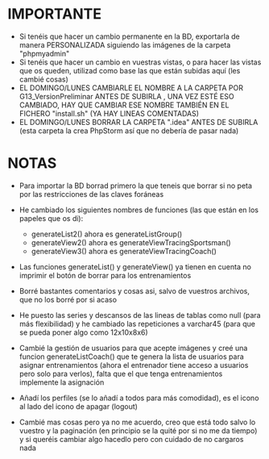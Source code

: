 # IMPORTANTE  
   - Si tenéis que hacer un cambio permanente en la BD, exportarla de manera PERSONALIZADA siguiendo las imágenes de la carpeta     "phpmyadmin"
   - Si tenéis que hacer un cambio en vuestras vistas, o para hacer las vistas que os queden, utilizad como base las que están subidas aquí (les cambié cosas)
   - EL DOMINGO/LUNES CAMBIARLE EL NOMBRE A LA CARPETA POR G13_VersionPreliminar ANTES DE SUBIRLA , UNA VEZ ESTÉ ESO CAMBIADO, HAY QUE CAMBIAR ESE NOMBRE TAMBIÉN EN EL FICHERO
	 "install.sh" (YA HAY LINEAS COMENTADAS)
   - EL DOMINGO/LUNES BORRAR LA CARPETA ".idea" ANTES DE SUBIRLA (esta carpeta la crea PhpStorm así que no debería de pasar nada)
   
    
# NOTAS
  - Para importar la BD borrad primero la que teneis que borrar si no peta por las restricciones de las claves foráneas
  - He cambiado los siguientes nombres de funciones (las que están en los papeles que os di):
      - generateList2() ahora es generateListGroup()
      - generateView2() ahora es generateViewTracingSportsman()
      - generateView3() ahora es generateViewTracingCoach()

  - Las funciones generateList() y generateView() ya tienen en cuenta no imprimir el botón de borrar para los entrenamientos
  - Borré bastantes comentarios y cosas asi, salvo de vuestros archivos, que no los borré por si acaso
  - He puesto las series y descansos de las lineas de tablas como null (para más flexibilidad) y he cambiado las repeticiones a varchar45 (para que se pueda poner algo como 12x10x8x6) 
  - Cambié la gestión de usuarios para que acepte imágenes y creé una funcion generateListCoach() que te genera la lista de usuarios para asignar entrenamientos (ahora el entrenador tiene acceso a usuarios pero solo para verlos), falta que el que tenga entrenamientos implemente la asignación
  - Añadí los perfiles (se lo añadí a todos para más comodidad), es el icono al lado del icono de apagar (logout)
  - Cambié mas cosas pero ya no me acuerdo, creo que está todo salvo lo vuestro y la paginación (en principio se la quité por si no me da tiempo) y si queréis cambiar algo hacedlo
	pero con cuidado de no cargaros nada
